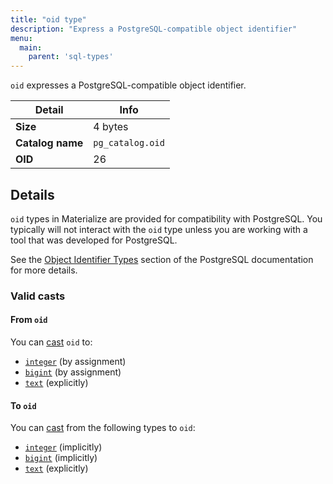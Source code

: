 ```yaml
---
title: "oid type"
description: "Express a PostgreSQL-compatible object identifier"
menu:
  main:
    parent: 'sql-types'
---
```


`oid` expresses a PostgreSQL-compatible object identifier.

Detail | Info
-------|------
**Size** | 4 bytes
**Catalog name** | `pg_catalog.oid`
**OID** | 26

## Details

`oid` types in Materialize are provided for compatibility with PostgreSQL. You
typically will not interact with the `oid` type unless you are working with a
tool that was developed for PostgreSQL.

See the [Object Identifier Types][pg-oid] section of the PostgreSQL
documentation for more details.

### Valid casts

#### From `oid`

You can [cast](../../functions/cast) `oid` to:

- [`integer`](../integer) (by assignment)
- [`bigint`](../integer) (by assignment)
- [`text`](../text) (explicitly)

#### To `oid`

You can [cast](../../functions/cast) from the following types to `oid`:

- [`integer`](../integer) (implicitly)
- [`bigint`](../integer) (implicitly)
- [`text`](../text) (explicitly)

[pg-oid]: https://www.postgresql.org/docs/current/datatype-oid.html
